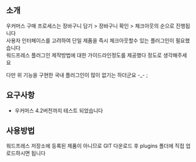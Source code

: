 ## 소개
우커머스 구매 프로세스는 장바구니 담기 > 장바구니 확인 > 체크아웃의 순으로 진행됩니다   
사용자 인터페이스를 고려하여 단일 제품을 즉시 체크아웃할수 있는 플러그인이 필요했습니다    
워드프레스 플러그인 제작방법에 대한 가이드라인정도를 제공했다 정도로 생각해주세요    

다만 위 기능을 구현한 국내 플러그인이 많이 없기는 하더군요 -_- ; 

## 요구사항 
- 우커머스 4.2버전까지 테스트 되었습니다 

## 사용방법 
워드프레스 저장소에 등록된 제품이 아니므로 GIT 다운로드 후 plugins 폴더에 직접 업로드하시면 됩니다

